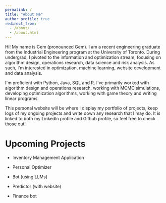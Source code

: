 ```yaml
---
permalink: /
title: "About Me"
author_profile: true
redirect_from: 
  - /about/
  - /about.html
---
```


Hi! My name is Cem (pronounced Gem). I am a recent engineering graduate from the Industrial Engineering program at the University of Toronto. During undergrad, I pivoted to the information and optimization stream, focusing on algorithm design, operations research, data science and risk analysis. As such, I'm interested in optimization, machine learning, website development and data analysis.

I'm proficient with Python, Java, SQL and R. I've primarily worked with algorithm design and operations research, working with MCMC simulations, developing optimization algorithms, working with game theory and writing linear programs.

This personal website will be where I display my portfolio of projects, keep logs of my ongoing projects and write down any research that I may do. It is linked to both my LinkedIn profile and Github profile, so feel free to check those out!

Upcoming Projects
======
- Inventory Management Application

- Personal Optimizer

- Bot (using LLMs)

- Predictor (with website)

- Finance bot
